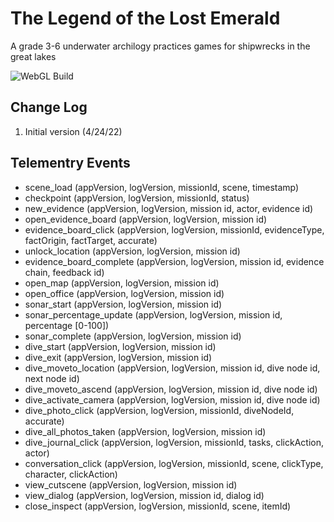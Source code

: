 # The Legend of the Lost Emerald
A grade 3-6 underwater archilogy practices games for shipwrecks in the great lakes

![WebGL Build](https://github.com/fielddaylab/shipwreck/workflows/WebGL%20Build/badge.svg)

## Change Log
1. Initial version (4/24/22)

## Telementry Events
* scene_load (appVersion, logVersion, missionId, scene, timestamp)
* checkpoint (appVersion, logVersion, missionId, status)
* new_evidence (appVersion, logVersion, mission id, actor, evidence id)
* open_evidence_board (appVersion, logVersion, mission id)
* evidence_board_click (appVersion, logVersion, missionId, evidenceType, factOrigin, factTarget, accurate)
* unlock_location (appVersion, logVersion, mission id)
* evidence_board_complete (appVersion, logVersion, mission id, evidence chain, feedback id)
* open_map (appVersion, logVersion, mission id)
* open_office (appVersion, logVersion, mission id)
* sonar_start (appVersion, logVersion, mission id)
* sonar_percentage_update (appVersion, logVersion, mission id, percentage [0-100])
* sonar_complete (appVersion, logVersion, mission id)
* dive_start (appVersion, logVersion, mission id)
* dive_exit (appVersion, logVersion, mission id)
* dive_moveto_location (appVersion, logVersion, mission id, dive node id, next node id)
* dive_moveto_ascend (appVersion, logVersion, mission id, dive node id)
* dive_activate_camera (appVersion, logVersion, mission id, dive node id)
* dive_photo_click (appVersion, logVersion, missionId, diveNodeId, accurate)
* dive_all_photos_taken (appVersion, logVersion, mission id)
* dive_journal_click (appVersion, logVersion, missionId, tasks, clickAction, actor)
* conversation_click (appVersion, logVersion, missionId, scene, clickType, character, clickAction)
* view_cutscene (appVersion, logVersion, mission id)
* view_dialog (appVersion, logVersion, mission id, dialog id)
* close_inspect (appVersion, logVersion, missionId, scene, itemId)
